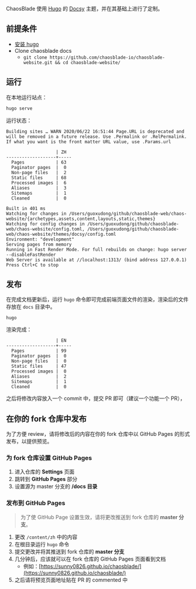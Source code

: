 ChaosBlade 使用 [Hugo](https://gohugo.io) 的 [Docsy](https://www.docsy.dev) 主题，并在其基础上进行了定制。

## 前提条件

- [安装 hugo](https://gohugo.io/getting-started/installing/#fetch-from-github)
- Clone chaosblade docs
  - `git clone https://github.com/chaosblade-io/chaosblade-website.git && cd chaosblade-website/`

## 运行

在本地运行站点：

```bash
hugo serve
```

运行状态：

```shell script
Building sites … WARN 2020/06/22 16:51:44 Page.URL is deprecated and will be removed in a future release. Use .Permalink or .RelPermalink. If what you want is the front matter URL value, use .Params.url

                   | ZH  
-------------------+-----
  Pages            | 63  
  Paginator pages  |  0  
  Non-page files   |  2  
  Static files     | 68  
  Processed images |  6  
  Aliases          |  3  
  Sitemaps         |  1  
  Cleaned          |  0  

Built in 401 ms
Watching for changes in /Users/guoxudong/github/chaosblade-web/chaos-website/{archetypes,assets,content,layouts,static,themes}
Watching for config changes in /Users/guoxudong/github/chaosblade-web/chaos-website/config.toml, /Users/guoxudong/github/chaosblade-web/chaos-website/themes/docsy/config.toml
Environment: "development"
Serving pages from memory
Running in Fast Render Mode. For full rebuilds on change: hugo server --disableFastRender
Web Server is available at //localhost:1313/ (bind address 127.0.0.1)
Press Ctrl+C to stop
```

## 发布

在完成文档更新后，运行 `hugo` 命令即可完成前端页面文件的渲染，渲染后的文件存放在 `docs` 目录中。

```shell script
hugo
```

渲染完成：

```shell script
                   | EN  
-------------------+-----
  Pages            | 99  
  Paginator pages  |  0  
  Non-page files   |  0  
  Static files     | 47  
  Processed images |  0  
  Aliases          |  2  
  Sitemaps         |  1  
  Cleaned          |  0  
```

之后将修改内容放入一个 commit 中，提交 PR 即可（建议一个功能一个 PR），

## 在你的 fork 仓库中发布

为了方便 review，请将修改后的内容在你的 fork 仓库中以 GitHub Pages 的形式发布，以提供预览。

### 为 fork 仓库设置 GitHub Pages

1. 进入仓库的 **Settings** 页面
2. 跳转到 **GitHub Pages** 部分
3. 设置源为 master 分支的 **/docs 目录**

### 发布到 GitHub Pages

>为了使 GitHub Page 设置生效，请将更改推送到 fork 仓库的 **master 分支**。

1. 更改 `/content/zh` 中的内容
2. 在根目录运行 `hugo` 命令
3. 提交更改并将其推送到 fork 仓库的 **master 分支**
4. 几分钟后，应该就可以在 fork 仓库的 GitHub Pages 页面看到文档
    - 例如：[https://sunny0826.github.io/chaosblade/](https://sunny0826.github.io/chaosblade/)
5. 之后请将预览页面地址贴在 PR 的 commented 中
